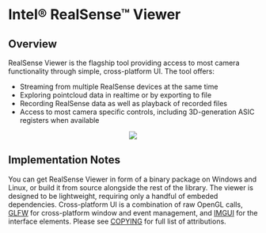 # Intel® RealSense™ Viewer

## Overview

RealSense Viewer is the flagship tool providing access to most camera functionality through simple, cross-platform UI. 
The tool offers:
* Streaming from multiple RealSense devices at the same time
* Exploring pointcloud data in realtime or by exporting to file
* Recording RealSense data as well as playback of recorded files
* Access to most camera specific controls, including 3D-generation ASIC registers when available

<p align="center"><img src="res/realsense-viewer.gif" /></p>

## Implementation Notes

You can get RealSense Viewer in form of a binary package on Windows and Linux, or build it from source alongside the rest of the library. The viewer is designed to be lightweight, requiring only a handful of embeded dependencies. Cross-platform UI is a combination of raw OpenGL calls, [GLFW](http://www.glfw.org/) for cross-platform window and event management, and [IMGUI](https://github.com/ocornut/imgui) for the interface elements. Please see [COPYING](../../COPYING) for full list of attributions. 
